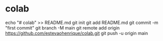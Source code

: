 # colab
echo "# colab" >> README.md
git init
git add README.md
git commit -m "first commit"
git branch -M main
git remote add origin https://github.com/estevaohenrique/colab.git
git push -u origin main
